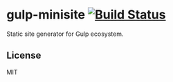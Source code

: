 # gulp-minisite [![Build Status](https://travis-ci.org/hanamura/gulp-minisite.svg?branch=master)](https://travis-ci.org/hanamura/gulp-minisite)

Static site generator for Gulp ecosystem.

## License

MIT
